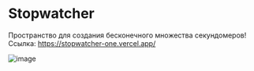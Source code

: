 # Stopwatcher

Пространство для создания бесконечного множества секундомеров!
Ссылка: https://stopwatcher-one.vercel.app/

![image](https://user-images.githubusercontent.com/55912590/227626231-cde89c26-93f5-4b0e-a894-dc12145c3937.png)

